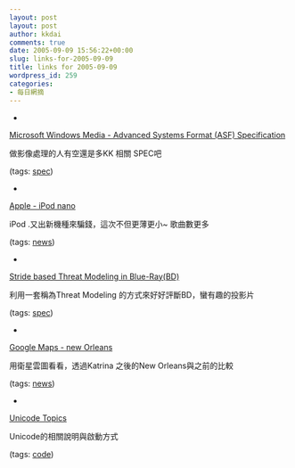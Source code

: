 ```yaml
---
layout: post
layout: post
author: kkdai
comments: true
date: 2005-09-09 15:56:22+00:00
slug: links-for-2005-09-09
title: links for 2005-09-09
wordpress_id: 259
categories:
- 每日網摘
---
```



	
  * 
		

[Microsoft Windows Media - Advanced Systems Format (ASF) Specification](http://www.microsoft.com/windows/windowsmedia/format/asfspec.aspx)


		

做影像處理的人有空還是多KK 相關  SPEC吧


		

(tags: [spec](http://del.icio.us/kkdai/spec))


	

	
  * 
		

[Apple - iPod nano](http://www.apple.com/ipodnano/)


		

iPod .又出新機種來騙錢，這次不但更薄更小~ 歌曲數更多


		

(tags: [news](http://del.icio.us/kkdai/news))


	

	
  * 
		

[Stride based Threat Modeling in Blue-Ray(BD)](http://www.win.tue.nl/~ecss/seminar/gopa-ajeesh-threats.pdf)


		

利用一套稱為Threat Modeling 的方式來好好評斷BD，蠻有趣的投影片


		

(tags: [spec](http://del.icio.us/kkdai/spec))


	

	
  * 
		

[Google Maps - new Orleans](http://maps.google.com/maps?q=new%20Orleans&ll=29.985708,-90.083299&spn=0.006462,0.009917&t=e&hl=en)


		

用衛星雲圖看看，透過Katrina 之後的New Orleans與之前的比較


		

(tags: [news](http://del.icio.us/kkdai/news))


	

	
  * 
		

[Unicode Topics](http://msdn.microsoft.com/library/default.asp?url=/library/en-us/vccore98/html/_core_unicode_topics.asp)


		

Unicode的相關說明與啟動方式


		

(tags: [code](http://del.icio.us/kkdai/code))


	



